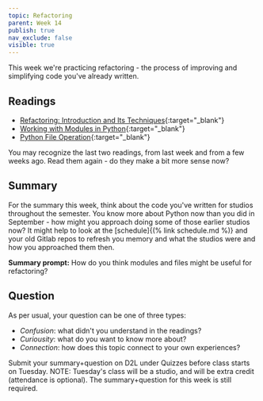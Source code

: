 ```yaml
---
topic: Refactoring
parent: Week 14
publish: true
nav_exclude: false
visible: true
---
```


This week we're practicing refactoring - the process of improving and simplifying code you've already written.

## Readings

* [Refactoring: Introduction and Its Techniques](https://www.geeksforgeeks.org/refactoring-introduction-and-its-techniques/){:target="_blank"}
* [Working with Modules in Python](https://www.datacamp.com/community/tutorials/modules-in-python){:target="_blank"}
* [Python File Operation](https://www.programiz.com/python-programming/file-operation){:target="_blank"}

You may recognize the last two readings, from last week and from a few weeks ago. Read them again - do they make a bit more sense now?

## Summary

For the summary this week, think about the code you've written for studios throughout the semester. You know more about Python now than you did in September - how might you approach doing some of those earlier studios now? It might help to look at the [schedule]{(% link schedule.md %)} and your old Gitlab repos to refresh you memory and what the studios were and how you approached them then.

**Summary prompt:** How do you think modules and files might be useful for refactoring?

## Question

As per usual, your question can be one of three types:
* *Confusion*: what didn't you understand in the readings?
* *Curiousity*: what do you want to know more about?
* *Connection*: how does this topic connect to your own experiences?

Submit your summary+question on D2L under Quizzes before class starts on Tuesday. NOTE: Tuesday's class will be a studio, and will be extra credit (attendance is optional). The summary+question for this week is still required.
